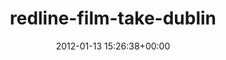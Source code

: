 ---
title:		"redline-film-take-dublin"
mediatype:		"upload"
description:		"TBC"
date:		"2012-01-13 15:26:38+00:00"
album:		"city"
filename:		"redline-film-take-dublin.md"
series:		""
cl_public_id:		"city/redline-film-take-dublin"
cl_version:		1497000398
format:		"tiff"
bytes:		6538368
width:		2560
height:		1440
exposure_mode:		"Auto"
program:		"Aperture-priority AE"
aperture:		"6.3"
focal_length:		"200.0 mm"
iso:		"320"
shutter_speed:		"1/125"
metering:		"Multi-segment"
flash:		"Off, Did not fire"
white_balance:		"Custom"
colour_temp:		"7300"
has_crop:		"false"
orientation:		"Horizontal (normal)"
camera_model:		"NIKON D7000"
lens_info:		"18-200mm f/3.5-5.6"
artist:		"Matt Finucane"
x_resolution:		"300"
y_resolution:		"300"
---